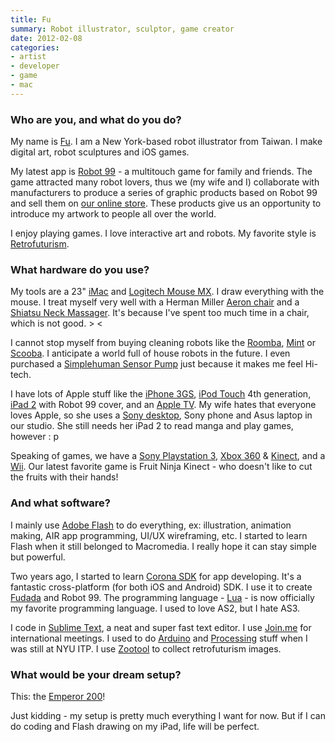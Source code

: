 ```yaml
---
title: Fu
summary: Robot illustrator, sculptor, game creator
date: 2012-02-08
categories:
- artist
- developer
- game
- mac
---
```


### Who are you, and what do you do?

My name is [Fu](http://www.fu-design.com/ "Fu's site."). I am a New York-based robot illustrator from Taiwan. I make digital art, robot sculptures and iOS games.

My latest app is [Robot 99][robot-99-ios] - a multitouch game for family and friends. The game attracted many robot lovers, thus we (my wife and I) collaborate with manufacturers to produce a series of graphic products based on Robot 99 and sell them on [our online store](http://store.fu-design.com/ "Fu's store."). These products give us an opportunity to introduce my artwork to people all over the world.

I enjoy playing games. I love interactive art and robots. My favorite style is [Retrofuturism](http://zootool.com/user/fudesign2002/ "Fu's favourite Retrofuturism artworks.").

### What hardware do you use?

My tools are a 23" [iMac][] and [Logitech Mouse MX][performance-mouse-mx]. I draw everything with the mouse. I treat myself very well with a Herman Miller [Aeron chair][aeron] and a [Shiatsu Neck Massager][nms-350]. It's because I've spent too much time in a chair, which is not good. > <

I cannot stop myself from buying cleaning robots like the [Roomba][roomba-550], [Mint][mint.2] or [Scooba][scooba-230]. I anticipate a world full of house robots in the future. I even purchased a [Simplehuman Sensor Pump][sensor-soap-pump] just because it makes me feel Hi-tech.

I have lots of Apple stuff like the [iPhone 3GS][iphone-3gs], [iPod Touch][ipod-touch] 4th generation, [iPad 2][ipad-2] with Robot 99 cover, and an [Apple TV][apple-tv]. My wife hates that everyone loves Apple, so she uses a [Sony desktop][vaio-j11bfx], Sony phone and Asus laptop in our studio. She still needs her iPad 2 to read manga and play games, however : p

Speaking of games, we have a [Sony Playstation 3][ps3], [Xbox 360][xbox-360] & [Kinect][], and a [Wii][]. Our latest favorite game is Fruit Ninja Kinect - who doesn't like to cut the fruits with their hands!

### And what software?

I mainly use [Adobe Flash][flash] to do everything, ex: illustration, animation making, AIR app programming, UI/UX wireframing, etc. I started to learn Flash when it still belonged to Macromedia. I really hope it can stay simple but powerful.

Two years ago, I started to learn [Corona SDK][corona] for app developing. It's a fantastic cross-platform (for both iOS and Android) SDK. I use it to create [Fudada][fudada-hd-ios] and Robot 99. The programming language - [Lua][] - is now officially my favorite programming language. I used to love AS2, but I hate AS3. 

I code in [Sublime Text][sublime-text], a neat and super fast text editor. I use [Join.me][] for international meetings. I used to do [Arduino][] and [Processing][] stuff when I was still at NYU ITP. I use [Zootool][] to collect retrofuturism images.

### What would be your dream setup?

This: the [Emperor 200][emperor-200]!

Just kidding - my setup is pretty much everything I want for now. But if I can do coding and Flash drawing on my iPad, life will be perfect.

[aeron]: https://www.hermanmiller.com/products/seating/office-chairs/aeron-chairs/ "A work chair."
[apple-tv]: https://en.wikipedia.org/wiki/Apple_TV "A device for viewing media on a TV."
[arduino]: https://www.arduino.cc/ "Open-source prototyping hardware."
[corona]: http://web.archive.org/web/20170608164619/https://coronalabs.com/corona-sdk/ "A cross-platform mobile app SDK."
[emperor-200]: http://web.archive.org/web/20151115045402/http://www.mwelab.com:80/index.php/en/products/emperor-200 "A futuristic sci-fi-esque workstation."
[flash]: https://en.wikipedia.org/wiki/Adobe_Flash "A software and animation editor."
[fudada-hd-ios]: https://apps.apple.com/us/app/fudada-hd/id391054600 "A gallery app."
[imac]: https://www.apple.com/imac-24/ "An all-in-one computer."
[ipad-2]: https://www.apple.com/ipad/ "A tablet device."
[iphone-3gs]: https://en.wikipedia.org/wiki/IPhone_3GS "A 3 megapixel smartphone."
[ipod-touch]: https://support.apple.com/ipod-touch "It's like an iPhone, without the phone bit."
[join.me]: https://www.goto.com/meeting?utm_source=joinme.com&utm_medium=referral&utm_campaign=jm_eos_2022&campaignid=7014P000001vnMyQAI "A screen sharing/collaboration service."
[kinect]: http://web.archive.org/web/20141020163539/http://www.xbox.com:80/en-US/Kinect "An adapter for the Xbox that uses your body as a controller."
[lua]: http://www.lua.org/ "An interpreted scripting language."
[mint.2]: http://web.archive.org/web/20230410021304/https://www.amazon.com/Mint-Automatic-Floor-Cleaner-4200/dp/B00408PCEW "A robotic floor cleaner."
[nms-350]: http://web.archive.org/web/20190508134910/https://www.amazon.com/HoMedics-NMS-350-Shiatsu-Massager-Vibration/dp/B002QV01LO "A shiatsu neck massager."
[performance-mouse-mx]: https://www.logitech.com/en-us/product/performance-mouse-mx.html "A wireless laser mouse."
[processing]: https://processing.org/ "A programming language/environment."
[ps3]: https://www.playstation.com/en-us/ "A shiny gaming console from Sony."
[robot-99-ios]: https://apps.apple.com/us/app/robot-99/id414517274 "An iOS game where you must help rescue falling robots."
[roomba-550]: http://web.archive.org/web/20230706194955/https://www.amazon.com/iRobot-550-AeroVac-Technology-Cleaning/dp/B002S5LHA2 "A floor cleaning robot."
[scooba-230]: http://web.archive.org/web/20190508134809/https://www.amazon.com/iRobot-Scooba-Floor-Washing-Robot/dp/B00778I0Q4 "A floor washing robot."
[sensor-soap-pump]: http://web.archive.org/web/20160301100752/http://www.simplehuman.com:80/compact-sensor-pump-brushed-nickel-7-5-fl-oz "A soap pump."
[sublime-text]: http://www.sublimetext.com/ "A coder's text editor."
[vaio-j11bfx]: http://web.archive.org/web/20190508134811/https://www.amazon.com/Sony-VPC-J11BFX-21-5-Inch-Desktop-Black/dp/B0047UVEOK "A 21.5 inch all-in-one PC desktop."
[wii]: http://web.archive.org/web/20140513065105/http://www.nintendo.com:80/wii "A unique gaming console."
[xbox-360]: http://web.archive.org/web/20131008213618/http://www.xbox.com/en-US/xbox360 "A gaming console."
[zootool]: https://bastianallgeier.com "A visual bookmarking service."
